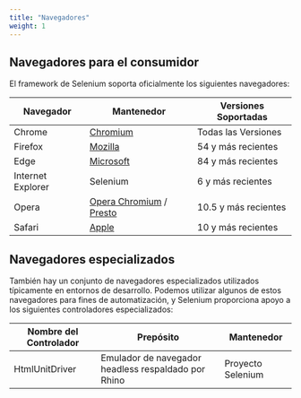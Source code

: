 ```yaml
---
title: "Navegadores"
weight: 1
---
```


## Navegadores para el consumidor

El framework de Selenium soporta oficialmente los siguientes navegadores:

| Navegador | Mantenedor | Versiones Soportadas |
| -------- | ---------- | ------------------ |
| Chrome | [Chromium](//sites.google.com/chromium.org/driver/) | Todas las Versiones |
| Firefox | [Mozilla](//github.com/mozilla/geckodriver/) | 54 y más recientes |
| Edge | [Microsoft](https://developer.microsoft.com/en-us/microsoft-edge/tools/webdriver/) | 84 y más recientes |
| Internet Explorer | Selenium | 6 y más recientes |
| Opera | [Opera Chromium](//github.com/operasoftware/operachromiumdriver/) / [Presto](//github.com/operasoftware/operaprestodriver) | 10.5 y más recientes |
| Safari | [Apple](//webkit.org/blog/6900/webdriver-support-in-safari-10/) | 10 y más recientes |

## Navegadores especializados

También hay un conjunto de navegadores especializados
utilizados típicamente en entornos de desarrollo.
Podemos utilizar algunos de estos navegadores para fines de automatización,
y Selenium proporciona apoyo a los siguientes controladores especializados:

| Nombre del Controlador | Prepósito | Mantenedor |
| -------- | ---------- | ------------------ |
| HtmlUnitDriver | Emulador de navegador headless respaldado por Rhino | Proyecto Selenium |
